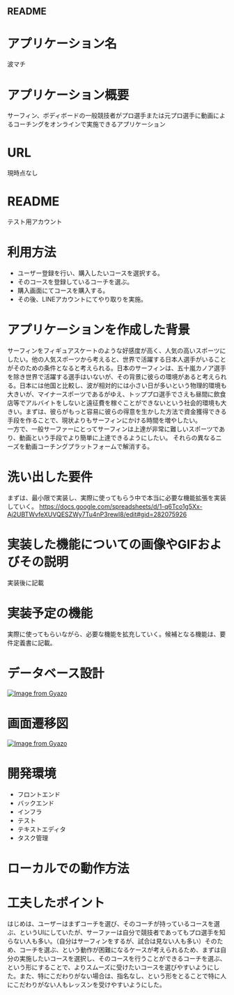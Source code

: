 ## README
# アプリケーション名
波マチ
# アプリケーション概要
サーフィン、ボディボードの一般競技者がプロ選手または元プロ選手に動画によるコーチングをオンラインで実施できるアプリケーション
#  URL
現時点なし
# README
テスト用アカウント
# 利用方法
- ユーザー登録を行い、購入したいコースを選択する。
- そのコースを登録しているコーチを選ぶ。
- 購入画面にてコースを購入する。
- その後、LINEアカウントにてやり取りを実施。
# アプリケーションを作成した背景
サーフィンをフィギュアスケートのような好感度が高く、人気の高いスポーツにしたい。他の人気スポーツから考えると、世界で活躍する日本人選手がいることがそのための条件となると考えられる。日本のサーフィンは、五十嵐カノア選手を除き世界で活躍する選手はいないが、その背景に彼らの環境があると考えられる。日本には他国と比較し、波が相対的には小さい日が多いという物理的環境も大きいが、マイナースポーツであるがゆえ、トッププロ選手でさえも昼間に飲食店等でアルバイトをしないと遠征費を稼ぐことができないという社会的環境も大きい。まずは、彼らがもっと容易に彼らの得意を生かした方法で資金獲得できる手段を作ることで、現状よりもサーフィンにかける時間を増やしたい。  
一方で、一般サーファーにとってサーフィンは上達が非常に難しいスポーツであり、動画という手段でより簡単に上達できるようにしたい。
それらの異なるニーズを動画コーチングプラットフォームで解消する。
# 洗い出した要件
まずは、最小限で実装し、実際に使ってもらう中で本当に必要な機能拡張を実装していく。
https://docs.google.com/spreadsheets/d/1-q6Tco1g5Xx-Aj2UBTWvfeXUVQESZWy7Tu4nP3rewI8/edit#gid=282075926
# 実装した機能についての画像やGIFおよびその説明
実装後に記載
# 実装予定の機能
実際に使ってもらいながら、必要な機能を拡充していく。候補となる機能は、要件定義書に記載。
# データベース設計
[![Image from Gyazo](https://i.gyazo.com/55d99da19b1ce453ed33c332db2c9d62.png)](https://gyazo.com/55d99da19b1ce453ed33c332db2c9d62)
# 画面遷移図
[![Image from Gyazo](https://i.gyazo.com/e0722b742f9c0157e72af8f652c9948e.png)](https://gyazo.com/e0722b742f9c0157e72af8f652c9948e)
# 開発環境
- フロントエンド
- バックエンド
- インフラ
- テスト
- テキストエディタ
- タスク管理
# ローカルでの動作方法
# 工夫したポイント
はじめは、ユーザーはまずコーチを選び、そのコーチが持っているコースを選ぶ、というUIにしていたが、サーファーは自分で競技者であってもプロ選手を知らない人も多い。（自分はサーフィンをするが、試合は見ない人も多い）そのため、コーチを選ぶ、という動作が困難になるケースが考えられるため、まずは自分の実施したいコースを選択し、そのコースを行うことができるコーチを選ぶ、という形にすることで、よりスムーズに受けたいコースを選びやすいようにした。また、特にこだわりがない場合は、指名なし、という形をとることで特に人にこだわりがない人もレッスンを受けやすいようにした。
